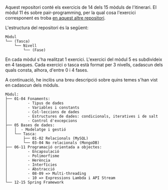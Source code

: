 Aquest repositori conté els exercicis de 14 dels 15 mòduls de l'itinerari. El mòdul 11 és sobre pair-programming, per la qual cosa l'exercici corresponent es troba [en aquest altre repositori](https://github.com/crigraiba/pair-programming).

L'estructura del repositori és la següent:

```
Mòdul
└── (Tasca)
    └── Nivell
        └── (Fase)
```
En cada mòdul s'ha realitzat 1 exercici. L'exercici del mòdul 5 es subdivideix en 4 tasques. Cada exercici o tasca està format per 3 nivells, cadascun dels quals consta, alhora, d'entre 0 i 4 fases.

A continuació, he inclòs una breu descripció sobre quins temes s'han vist en cadascun dels mòduls.
```
Mòdul:
├── 01-04 Fonaments:
│         - Tipus de dades
│         - Variables i constants
│         - Col·leccions de dades
│         - Estructures de dades: condicionals, iteratives i de salt
│         - Control d'excepcions
├── 05 Bases de dades:
│   │  - Modelatge i gestió
│   └── Tasca:
│       ├── 01-02 Relacionals (MySQL)
│       └── 03-04 No relacionals (MongoDB)
├── 06-11 Programació orientada a objectes:
│         - Encapsulació
│         - Polimorfisme
│         - Herència
│         - Interfícies
│         - Abstracció
│         - 08-09 => Multi-threading
│         - 10 => Expressions Lambda i API Stream
└── 12-15 Spring Framework
```